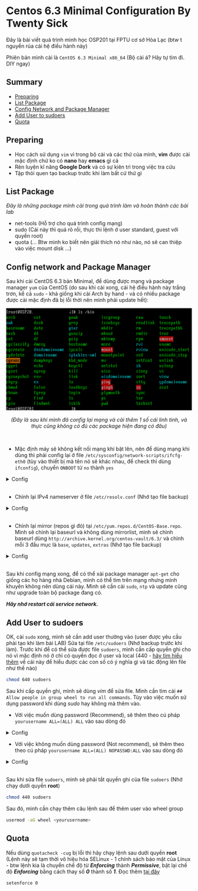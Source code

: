 # **Centos 6.3 Minimal Configuration By Twenty Sick**

Đây là bài viết quá trình mình học OSP201 tại FPTU cơ sở Hòa Lạc (btw t nguyền rủa cái hệ điều hành này)

Phiên bản mình cài là `CentOS 6.3 Minimal x86_64` (Bộ cài á? Hãy tự tìm đi. DIY ngay)

## **Summary**
- [Preparing](#preparing)
- [List Package](#list-package)
- [Config Network and Package Manager](#config-network-and-package-manager)
- [Add User to sudoers](#add-user-to-sudoers)
- [Quota](#quota)

## **Preparing**
- Học cách sử dụng `vim` vì trong bộ cài và các thứ của mình, **vim** được cài mặc định chứ ko có **nano** hay **emacs** gì cả
- Rèn luyện kĩ năng **Google Dork** và có sự kiên trì trong việc tra cứu
- Tập thói quen tạo backup trước khi làm bất cứ thứ gì

## **List Package**
*Đây là những package mình cài trong quá trình làm và hoàn thành các bài lab*
- net-tools (Hỗ trợ cho quá trình config mạng)
- sudo (Cái này thì quá rõ rồi, thực thi lệnh ở user standard, guest với quyền root)
- quota (... Btw mình ko biết nên giải thích nó như nào, nó sẽ can thiệp vào việc mount disk ...)

## **Config network and Package Manager**
Sau khi cài CentOS 6.3 bản Minimal, để dùng được mạng và package manager `yum` của CentOS (do sau khi cài xong, cái hệ điều hành này trắng trơn, kể cả `sudo` - khá giống khi cài Arch by hand - và có nhiều package được cài mặc định đã bị lỗi thời nên mình phải update hết):

![](/images/After_config_network.png)

<p align="center"><i>(Đây là sau khi mình đã config lại mạng và cài thêm 1 số cái linh tinh, và thực cũng không có đủ các package hiện đang có đâu)</i></p></br>

- Mặc định máy sẽ không kết nối mạng khi bật lên, nên để dùng mạng khi dùng thì phải config lại ở file `/etc/sysconfig/network-scripts/ifcfg-eth0` (tùy vào thiết bị mà tên nó sẽ khác nhau, để check thì dùng `ifconfig`), chuyển `ONBOOT` từ `no` thành `yes`

<details>
    <summary> Config </summary>

```
DEVICE="eth0"
IPADDR=xxx.xxx.xxx.xxx
BOOTPROTO="dhcp"
HWADDR="xx:xx:xx:xx:xx:xx"
NM_CONTROLLED="yes"
ONBOOT="yes"
TYPE="Ethernet"
UUID="xxxxxxxx-xxxx-xxxx-xxxx-xxxxxxxxxxxx"
```

</details></br>

- Chỉnh lại IPv4 nameserver ở file `/etc/resolv.conf` (Nhớ tạo file backup)

<details>
    <summary>Config</summary>

```
; generated by /sbin/dhclient-script
nameserver 8.8.8.8
nameserver 8.8.4.4
```

</details></br>

- Chỉnh lại mirror (repos gì đó) tại `/etc/yum.repos.d/CentOS-Base.repo`. Mình sẽ chỉnh lại baseurl và không dùng mirrorlist, mình sẽ chỉnh baseurl dùng `http://archive.kernel.org/centos-vault/6.3/` và chỉnh mỗi 3 đầu mục là `base`, `updates`, `extras`  (Nhớ tạo file backup)

<details>
    <summary>Config</summary>

```
...
[base]
name=CentOS-$releasever - Base
#mirrorlist=http://mirrorlist.centos.org/?release=$releasever&arch=$basearch&repo=os
#baseurl=http://mirror.centos.org/centos/$releasever/os/$basearch/
baseurl=http://archive.kernel.org/centos-vault/6.3/os/$basearch/
gpgcheck=1
gpgkey=file:///etc/pki/rpm-gpg/RPM-GPG-KEY-CentOS-6

#released updates
[updates]
name=CentOS-$releasever - Extras
#mirrorlist=http://mirrorlist.centos.org/?release=$releasever&arch=$basearch&repo=updates
#baseurl=http://mirror.centos.org/centos/$releasever/updates/$basearch/
baseurl=http://archive.kernel.org/centos-vault/6.3/updates/$basearch/
gpgcheck=1
gpgkey=file:///etc/pki/rpm-gpg/RPM-GPG-KEY-CentOS-6

#additional packages that may be useful
[extras]
name=CentOS-$releasever - Extras
#mirrorlist=http://mirrorlist.centos.org/?release=$releasever&arch=$basearch&repo=extras
#baseurl=http://mirror.centos.org/centos/$releasever/extras/$basearch/
baseurl=http://archive.kernel.org/centos-vault/6.3/extras/$basearch/
gpgcheck=1
gpgkey=file:///etc/pki/rpm-gpg/RPM-GPG-KEY-CentOS-6

...
```

</details></br>

Sau khi config mạng xong, để có thể xài package manager `apt-get` cho giống các họ hàng nhà Debian, mình có thể tìm trên mạng nhưng mình khuyên không nên dùng cái này. Mình sẽ cần cài `sudo`, `ntp` và update cũng như upgrade toàn bộ package đang có.

***Hãy nhớ restart cái service network.***

## **Add User to sudoers**

OK, cài `sudo` xong, mình sẽ cần add user thường vào (user được yêu cầu phải tạo khi làm bài LAB)
Sửa tại file `/etc/sudoers` (Nhớ backup trước khi làm). Trước khi để có thể sửa được file `sudoers`, mình cần cấp quyền ghi cho nó vì mặc định nó ở chỉ có quyền đọc ở user và local (440 - [hãy tìm hiểu thêm](https://en.wikipedia.org/wiki/Chmod) về cái này để hiểu được các con số có ý nghĩa gì và tác động lên file như thế nào)

```bash
chmod 640 sudoers
```

Sau khi cấp quyền ghi, mình sẽ dùng *vim* để sửa file. Mình cần tìm cái `## Allow people in group wheel to run all commands`. Tùy vào việc muốn sử dụng password khi dùng *sudo* hay không mà thêm vào.

- Với việc muốn dùng password (Recommend), sẽ thêm theo cú pháp `yourusername ALL=(ALL) ALL` vào sau dòng đó

<details>
    <summary>Config</summary>

```
...
## Allows people in group wheel to run all commands
# %wheel    ALL=(ALL)   ALL

yourusername ALL=(ALL) ALL

## Same thing without a password
...
```

</details>

- Với việc không muốn dùng password (Not recommend), sẽ thêm theo theo cú pháp `yourusername ALL=(ALL) NOPASSWD:ALL` vào sau dòng đó

<details>
    <summary>Config</summary>
    
```
...
## Same thing without a password
# %wheel    ALL=(ALL)   NOPASSWD:ALL

yourusername ALL=(ALL) NOPASSWD:ALL

## Allows members of the users group to mount and unmount the
...
```
</details></br>

Sau khi sửa file `sudoers`, mình sẽ phải tắt quyền ghi của file `sudoers` (Nhớ chạy dưới quyền **root**)

```bash
chmod 440 sudoers
```

Sau đó, mình cần chạy thêm câu lệnh sau để thêm user vào wheel group

```bash
usermod -aG wheel <yourusername>
```

## **Quota**

Nếu dùng `quotacheck -cug` bị lỗi thì hãy chạy lệnh sau dưới quyền **root** (Lệnh này sẽ tạm thời vô hiệu hóa SELinux - 1 chính sách bảo mật của Linux - btw lệnh kia là chuyển chế độ từ ***Enforcing*** thành ***Permissive***, bật lại chế độ ***Enforcing*** bằng cách thay số ***0*** thành số ***1***. Đọc thêm [tại đây](https://access.redhat.com/documentation/en-us/red_hat_enterprise_linux/8/html/using_selinux/getting-started-with-selinux_using-selinux)

```bash
setenforce 0
```
